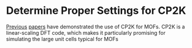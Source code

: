 # Determine Proper Settings for CP2K

[Previous](https://pubs.acs.org/doi/10.1021/acsnano.2c11102) [papers](https://www.nature.com/articles/s41524-023-00969-x) have demonstrated the use of CP2K for MOFs.
CP2K is a linear-scaling DFT code, which makes it particularly promising for simulating the large unit cells typical for MOFs
